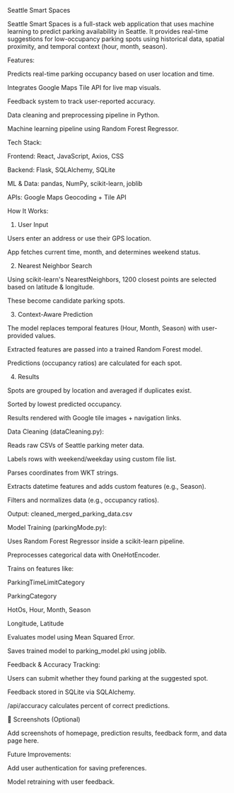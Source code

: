 Seattle Smart Spaces

Seattle Smart Spaces is a full-stack web application that uses machine learning to predict parking availability in Seattle. It provides real-time suggestions for low-occupancy parking spots using historical data, spatial proximity, and temporal context (hour, month, season).

Features:

Predicts real-time parking occupancy based on user location and time.

Integrates Google Maps Tile API for live map visuals.

Feedback system to track user-reported accuracy.

Data cleaning and preprocessing pipeline in Python.

Machine learning pipeline using Random Forest Regressor.

Tech Stack:

Frontend: React, JavaScript, Axios, CSS

Backend: Flask, SQLAlchemy, SQLite

ML & Data: pandas, NumPy, scikit-learn, joblib

APIs: Google Maps Geocoding + Tile API

How It Works:

1. User Input

Users enter an address or use their GPS location.

App fetches current time, month, and determines weekend status.

2. Nearest Neighbor Search

Using scikit-learn's NearestNeighbors, 1200 closest points are selected based on latitude & longitude.

These become candidate parking spots.

3. Context-Aware Prediction

The model replaces temporal features (Hour, Month, Season) with user-provided values.

Extracted features are passed into a trained Random Forest model.

Predictions (occupancy ratios) are calculated for each spot.

4. Results

Spots are grouped by location and averaged if duplicates exist.

Sorted by lowest predicted occupancy.

Results rendered with Google tile images + navigation links.

Data Cleaning (dataCleaning.py):

Reads raw CSVs of Seattle parking meter data.

Labels rows with weekend/weekday using custom file list.

Parses coordinates from WKT strings.

Extracts datetime features and adds custom features (e.g., Season).

Filters and normalizes data (e.g., occupancy ratios).

Output: cleaned_merged_parking_data.csv

Model Training (parkingMode.py):

Uses Random Forest Regressor inside a scikit-learn pipeline.

Preprocesses categorical data with OneHotEncoder.

Trains on features like:

ParkingTimeLimitCategory

ParkingCategory

HotOs, Hour, Month, Season

Longitude, Latitude

Evaluates model using Mean Squared Error.

Saves trained model to parking_model.pkl using joblib.

Feedback & Accuracy Tracking:

Users can submit whether they found parking at the suggested spot.

Feedback stored in SQLite via SQLAlchemy.

/api/accuracy calculates percent of correct predictions.

📸 Screenshots (Optional)

Add screenshots of homepage, prediction results, feedback form, and data page here.

Future Improvements:

Add user authentication for saving preferences.

Model retraining with user feedback.
